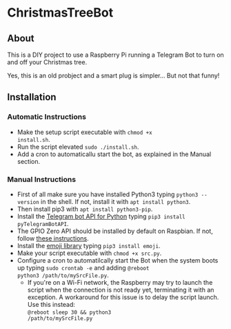 # ChristmasTreeBot

## About
This is a DIY project to use a Raspberry Pi running a Telegram Bot to turn on and off your Christmas tree.

Yes, this is an old probject and a smart plug is simpler... But not that funny!

## Installation

### Automatic Instructions
* Make the setup script executable with <code>chmod +x install.sh</code>.
* Run the script elevated <code>sudo ./install.sh</code>.
* Add a cron to automaticallu start the bot, as explained in the Manual section.

### Manual Instructions
* First of all make sure you have installed Python3 typing <code>python3 --version</code> in the shell. If not, install it with <code>apt install python3</code>.
* Then install pip3 with <code>apt install python3-pip</code>.
* Install the [Telegram bot API for Python](https://github.com/python-telegram-bot/python-telegram-bot) typing <code>pip3 install pyTelegramBotAPI</code>.
* The GPIO Zero API should be installed by default on Raspbian. If not, follow [these instructions](https://gpiozero.readthedocs.io/en/stable/installing.html).
* Install the [emoji library](https://pypi.org/project/emoji/) typing <code>pip3 install emoji</code>.
* Make your script executable with <code>chmod +x src.py</code>.
* Configure a cron to automatilcally start the Bot when the system boots up typing <code>sudo crontab -e</code> and adding <code>@reboot python3 /path/to/mySrcFile.py</code>. 
  * If you're on a Wi-Fi network, the Raspberry may try to launch the script when the connection is not ready yet, terminating it with an exception. A workaround for this issue is to delay the script launch. Use this instead:<br>
  <code>@reboot sleep 30 && python3 /path/to/mySrcFile.py</code>

